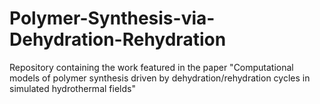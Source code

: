 # Polymer-Synthesis-via-Dehydration-Rehydration
Repository containing the work featured in the paper "Computational models of polymer synthesis driven by dehydration/rehydration cycles in simulated hydrothermal fields" 
